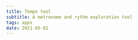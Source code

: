 ```yaml
---
title: Tempo tool
subtitle: A metronome and rythm exploration tool
tags: apps
date: 2021-05-01
---
```


<client-only >
  <tempo-tool />
</client-only >